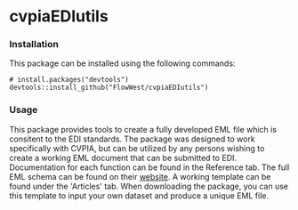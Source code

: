 # cvpiaEDIutils

### Installation
This package can be installed using the following commands: 
```{r}
# install.packages("devtools")
devtools::install_github("FlowWest/cvpiaEDIutils")
```

### Usage 
This package provides tools to create a fully developed EML file which is consitent
to the EDI standards. The package was designed to work specifically with CVPIA,
but can be utilized by any persons wishing to create a working EML document that can
be submitted to EDI. Documentation for each function can be found in the Reference tab.
The full EML schema can be found on their [website](https://eml.ecoinformatics.org/schema/index.html).
A working template can be found under the 'Articles' tab. When downloading the package,
you can use this template to input your own dataset and produce a unique EML file. 